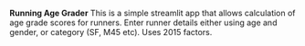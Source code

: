 **Running Age Grader**
This is a simple streamlit app that allows calculation of age grade scores for runners.
Enter runner details either using age and gender, or category (SF, M45 etc).
Uses 2015 factors.

